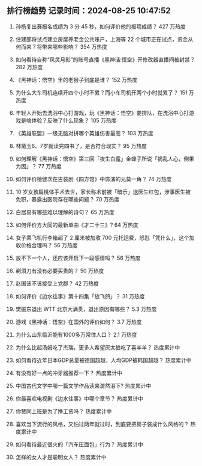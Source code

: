 
## 排行榜趋势 记录时间：2024-08-25 10:47:52
  
  1. 孙杨复出赛报名成绩为 3 分 45 秒，如何评价他的报项成绩？ 427 万热度
    
  2. 住建部将试点建立房屋养老金公共账户，上海等 22 个城市正在试点，资金从何而来？将带来哪些影响？ 354 万热度
    
  3. 如何看待自称“风灵月影”的账号直播《黑神话:悟空》开修改器直播间被封禁？ 282 万热度
    
  4. 《黑神话：悟空》里的老猴子到底是谁？ 152 万热度
    
  5. 为什么大车司机连续开四个小时不累？而小车司机开两个小时就累了？ 151 万热度
    
  6. 年轻人开始去洗浴中心打游戏，玩《黑神话：悟空》要排队，在洗浴中心打游戏是啥体验？反映了什么现象？ 105 万热度
    
  7. 《英雄联盟》一级无脑对拼哪个英雄伤害最高？ 103 万热度
    
  8. 林黛玉6、7岁就读完四书了，是否符合现实？ 95 万热度
    
  9. 如何理解《黑神话：悟空》第三回「夜生白露」金蝉子所说「祸乱人心，倒果为因」？ 77 万热度
    
  10. 如何评价檀健次在古装剧《四方馆》中饰演的元莫一角？ 74 万热度
    
  11. 10 岁女孩扁桃体手术去世，家长称术前被「暗示」送医生红包，涉事医生被免职，暴露出医院存在哪些问题？ 70 万热度
    
  12. 白居易有哪些难以理解的诗句？ 65 万热度
    
  13. 如何评价方大同的最新单曲《才二十三》? 64 万热度
    
  14. 女子乘飞机行李箱超了 2 厘米被加收 700 元托运费，怒怼「凭什么」，这个加收价格合理吗？ 56 万热度
    
  15. 放不下一个人，还应该开启下一段感情吗？ 56 万热度
    
  16. 剃须刀有没有必要买贵的？ 50 万热度
    
  17. 赵国该不该接受上党郡？ 42 万热度
    
  18. 如何评价《边水往事》第十四集「放飞鸽」？ 31 万热度
    
  19. 樊振东退出 ​​WTT 北京大满贯，退出原因有哪些？ 5.3 万热度
    
  20. 游戏《黑神话：悟空》在国外的评价如何？ 3.7 万热度
    
  21. 为什么山东临沂能有1000多万常住人口？ 2.1 万热度
    
  22. 为什么比起汤姆吃了杰瑞，更多人希望灰太狼吃了喜羊羊？ 热度累计中
    
  23. 如何看待近年日本GDP总量被德国超越，人均GDP被韩国超越？ 热度累计中
    
  24. 有没有好一点的冲牙器推荐一下？ 热度累计中
    
  25. 中国古代文学中哪一篇文学作品读来潸然泪下? 热度累计中
    
  26. 你最喜欢电视剧《边水往事》中哪个章节？ 热度累计中
    
  27. 你赞同上班是为了挣工资吗？ 热度累计中
    
  28. 喜欢当下流行的风格，又怕过两年就过时，到底要把房子装成什么风格的？ 热度累计中
    
  29. 如何看待最近很火的「汽车压面包」行为？ 热度累计中
    
  30. 怎样的女人才是聪明女人？ 热度累计中
    